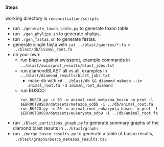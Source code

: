 
#### Steps

working directory is `reconciliation/scripts`

- run `./generate_taxon_table.py` to generate taxon table.
- run `./gen_phylips.sh` to generate phylips.
- run `./gen_fastas.sh` to generate fastas.
- generate single fasta with `cat ../blast/queries/*.fa > ../blast/db/animal_root.fa`
- on your own:
    - run blast+ against swissprot, example commands in `../blast/swissprot_results/blast_jobs.txt`
    - run diamondBLAST all vs all, examples in `../blast/diamond_results/blast_jobs.txt`
        - make db with `cd ../blast/db && diamond makedb --in animal_root.fa -d animal_root_diamond`
    - run BUSCO:
        ```
        run_BUSCO.py -c 20 -o animal_root_metazoa_busco -m prot -l $EBROOTBUSCO/datasets/metazoa_odb9 -i ../db/animal_root.fa
        run_BUSCO.py -c 20 -o animal_root_eukaryota_busco -m prot -l $EBROOTBUSCO/datasets/eukaryota_odb9 -i ../db/animal_root.fa
        ```
- run `./blast_partitions_graph.py` to generate summary graphs of the diamond blast results in `../blast/graphs`
- run `./merge_busco_results.py` to generate a table of busco results, `../blast/graphs/busco_metazoa_results.tsv`